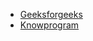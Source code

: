 - [Geeksforgeeks](https://www.geeksforgeeks.org/string-find-in-cpp/)
- [Knowprogram](https://www.knowprogram.com/c-programming/c-program-to-search-a-string-in-the-list-of-strings/)
